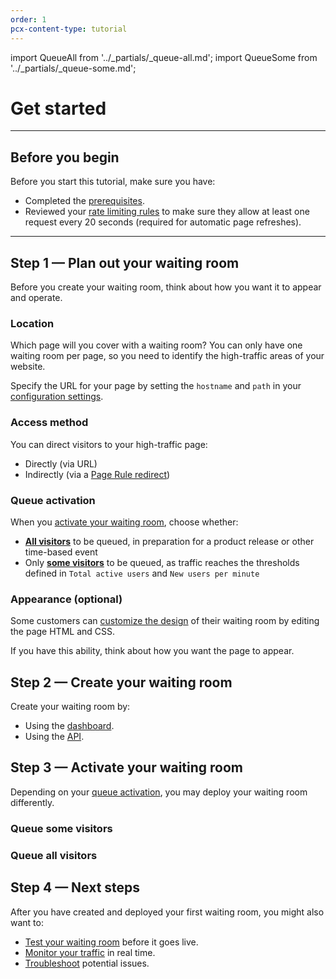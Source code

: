 ```yaml
---
order: 1
pcx-content-type: tutorial
---
```


import QueueAll from '../_partials/_queue-all.md';
import QueueSome from '../_partials/_queue-some.md';

# Get started

---

## Before you begin

Before you start this tutorial, make sure you have:

- Completed the [prerequisites](/about#prerequisites).
- Reviewed your [rate limiting rules](https://developers.cloudflare.com/waf/custom-rules/rate-limiting) to make sure they allow at least one request every 20 seconds (required for automatic page refreshes).

---

## Step 1 — Plan out your waiting room

Before you create your waiting room, think about how you want it to appear and operate.

### Location

Which page will you cover with a waiting room? You can only have one waiting room per page, so you need to identify the high-traffic areas of your website.

Specify the URL for your page by setting the `hostname` and `path` in your [configuration settings](/reference/configuration-settings).

### Access method

You can direct visitors to your high-traffic page:

- Directly (via URL)
- Indirectly (via a [Page Rule redirect](https://support.cloudflare.com/hc/articles/200172286))

### Queue activation

When you [activate your waiting room](#step-3--activate-your-waiting-room), choose whether:

- [**All visitors**](#queue-all-visitors) to be queued, in preparation for a product release or other time-based event
- Only [**some visitors**](#queue-some-visitors) to be queued, as traffic reaches the thresholds defined in `Total active users` and `New users per minute`

### Appearance (optional)

Some customers can [customize the design](/additional-options/customize-waiting-room) of their waiting room by editing the page HTML and CSS.

If you have this ability, think about how you want the page to appear.

## Step 2 — Create your waiting room

Create your waiting room by:

- Using the [dashboard](/how-to/create-via-dashboard).
- Using the [API](/how-to/create-via-api).

## Step 3 — Activate your waiting room

Depending on your [queue activation](#queue-activation), you may deploy your waiting room differently.

### Queue some visitors

<QueueSome />

### Queue all visitors

<QueueAll />

## Step 4 — Next steps

After you have created and deployed your first waiting room, you might also want to:

- [Test your waiting room](/additional-options/test-waiting-room) before it goes live.
- [Monitor your traffic](/how-to/monitor-waiting-room) in real time.
- [Troubleshoot](/troubleshooting) potential issues.
